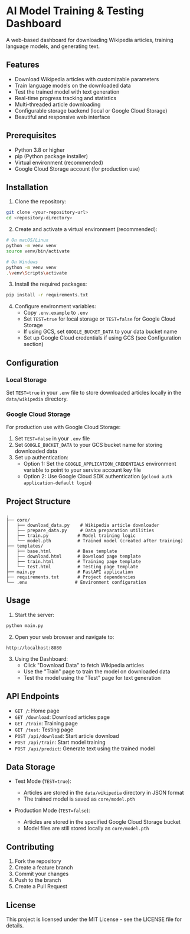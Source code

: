 # AI Model Training & Testing Dashboard

A web-based dashboard for downloading Wikipedia articles, training language models, and generating text.

## Features

- Download Wikipedia articles with customizable parameters
- Train language models on the downloaded data
- Test the trained model with text generation
- Real-time progress tracking and statistics
- Multi-threaded article downloading
- Configurable storage backend (local or Google Cloud Storage)
- Beautiful and responsive web interface

## Prerequisites

- Python 3.8 or higher
- pip (Python package installer)
- Virtual environment (recommended)
- Google Cloud Storage account (for production use)

## Installation

1. Clone the repository:
```bash
git clone <your-repository-url>
cd <repository-directory>
```

2. Create and activate a virtual environment (recommended):
```bash
# On macOS/Linux
python -m venv venv
source venv/bin/activate

# On Windows
python -m venv venv
.\venv\Scripts\activate
```

3. Install the required packages:
```bash
pip install -r requirements.txt
```

4. Configure environment variables:
   - Copy `.env.example` to `.env`
   - Set `TEST=true` for local storage or `TEST=false` for Google Cloud Storage
   - If using GCS, set `GOOGLE_BUCKET_DATA` to your data bucket name
   - Set up Google Cloud credentials if using GCS (see Configuration section)

## Configuration

### Local Storage
Set `TEST=true` in your `.env` file to store downloaded articles locally in the `data/wikipedia` directory.

### Google Cloud Storage
For production use with Google Cloud Storage:
1. Set `TEST=false` in your `.env` file
2. Set `GOOGLE_BUCKET_DATA` to your GCS bucket name for storing downloaded data
3. Set up authentication:
   - Option 1: Set the `GOOGLE_APPLICATION_CREDENTIALS` environment variable to point to your service account key file
   - Option 2: Use Google Cloud SDK authentication (`gcloud auth application-default login`)

## Project Structure

```
.
├── core/
│   ├── download_data.py    # Wikipedia article downloader
│   ├── prepare_data.py     # Data preparation utilities
│   ├── train.py           # Model training logic
│   └── model.pth          # Trained model (created after training)
├── templates/
│   ├── base.html          # Base template
│   ├── download.html      # Download page template
│   ├── train.html         # Training page template
│   └── test.html          # Testing page template
├── main.py                # FastAPI application
├── requirements.txt       # Project dependencies
└── .env                  # Environment configuration
```

## Usage

1. Start the server:
```bash
python main.py
```

2. Open your web browser and navigate to:
```
http://localhost:8080
```

3. Using the Dashboard:
   - Click "Download Data" to fetch Wikipedia articles
   - Use the "Train" page to train the model on downloaded data
   - Test the model using the "Test" page for text generation

## API Endpoints

- `GET /`: Home page
- `GET /download`: Download articles page
- `GET /train`: Training page
- `GET /test`: Testing page
- `POST /api/download`: Start article download
- `POST /api/train`: Start model training
- `POST /api/predict`: Generate text using the trained model

## Data Storage

- Test Mode (`TEST=true`):
  - Articles are stored in the `data/wikipedia` directory in JSON format
  - The trained model is saved as `core/model.pth`

- Production Mode (`TEST=false`):
  - Articles are stored in the specified Google Cloud Storage bucket
  - Model files are still stored locally as `core/model.pth`

## Contributing

1. Fork the repository
2. Create a feature branch
3. Commit your changes
4. Push to the branch
5. Create a Pull Request

## License

This project is licensed under the MIT License - see the LICENSE file for details.